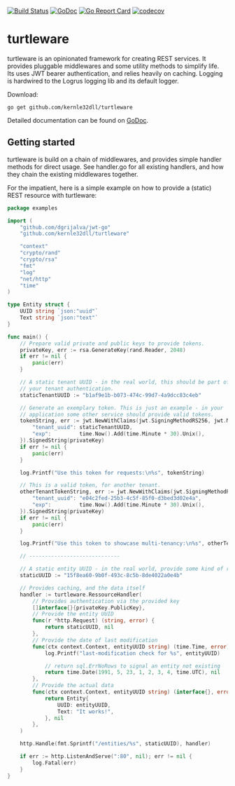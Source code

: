 [![Build Status](https://travis-ci.com/kernle32dll/turtleware.svg?branch=master)](https://travis-ci.com/kernle32dll/turtleware)
[![GoDoc](https://godoc.org/github.com/kernle32dll/turtleware?status.svg)](http://godoc.org/github.com/kernle32dll/turtleware)
[![Go Report Card](https://goreportcard.com/badge/github.com/kernle32dll/turtleware)](https://goreportcard.com/report/github.com/kernle32dll/turtleware)
[![codecov](https://codecov.io/gh/kernle32dll/turtleware/branch/master/graph/badge.svg)](https://codecov.io/gh/kernle32dll/turtleware)

# turtleware

turtleware is an opinionated framework for creating REST services. It provides pluggable middlewares and some utility methods
to simplify life. Its uses JWT bearer authentication, and relies heavily on caching. Logging is hardwired to the Logrus
logging lib and its default logger.

Download:

```
go get github.com/kernle32dll/turtleware
```

Detailed documentation can be found on [GoDoc](https://godoc.org/github.com/kernle32dll/turtleware).

## Getting started

turtleware is build on a chain of middlewares, and provides simple handler methods for direct usage.
See handler.go for all existing handlers, and how they chain the existing middlewares together.

For the impatient, here is a simple example on how to provide a (static) REST resource with turtleware:


```go
package examples

import (
	"github.com/dgrijalva/jwt-go"
	"github.com/kernle32dll/turtleware"

	"context"
	"crypto/rand"
	"crypto/rsa"
	"fmt"
	"log"
	"net/http"
	"time"
)

type Entity struct {
	UUID string `json:"uuid"`
	Text string `json:"text"`
}

func main() {
	// Prepare valid private and public keys to provide tokens.
	privateKey, err := rsa.GenerateKey(rand.Reader, 2048)
	if err != nil {
		panic(err)
	}

	// A static tenant UUID - in the real world, this should be part of
	// your tenant authentication.
	staticTenantUUID := "b1af9e1b-b073-474c-99d7-4a9dcc83c4eb"

	// Generate an exemplary token. This is just an example - in your
	// application some other service should provide valid tokens.
	tokenString, err := jwt.NewWithClaims(jwt.SigningMethodRS256, jwt.MapClaims{
		"tenant_uuid": staticTenantUUID,
		"exp":         time.Now().Add(time.Minute * 30).Unix(),
	}).SignedString(privateKey)
	if err != nil {
		panic(err)
	}

	log.Printf("Use this token for requests:\n%s", tokenString)

	// This is a valid token, for another tenant.
	otherTenantTokenString, err := jwt.NewWithClaims(jwt.SigningMethodRS256, jwt.MapClaims{
		"tenant_uuid": "e04c2fed-25b3-4c5f-85f0-d3bed3d02e4a",
		"exp":         time.Now().Add(time.Minute * 30).Unix(),
	}).SignedString(privateKey)
	if err != nil {
		panic(err)
	}

	log.Printf("Use this token to showcase multi-tenancy:\n%s", otherTenantTokenString)

	// -----------------------------

	// A static entity UUID - in the real world, provide some kind of routing
	staticUUID := "15f8ea60-9b0f-493c-8c5b-8de4022a0e4b"

	// Provides caching, and the data itself
	handler := turtleware.RessourceHandler(
		// Provides authentication via the provided key
		[]interface{}{privateKey.PublicKey},
		// Provide the entity UUID
		func(r *http.Request) (string, error) {
			return staticUUID, nil
		},
		// Provide the date of last modification
		func(ctx context.Context, entityUUID string) (time.Time, error) {
			log.Printf("last-modification check for %s", entityUUID)

			// return sql.ErrNoRows to signal an entity not existing
			return time.Date(1991, 5, 23, 1, 2, 3, 4, time.UTC), nil
		},
		// Provide the actual data
		func(ctx context.Context, entityUUID string) (interface{}, error) {
			return Entity{
				UUID: entityUUID,
				Text: "It works!",
			}, nil
		},
	)

	http.Handle(fmt.Sprintf("/entities/%s", staticUUID), handler)

	if err := http.ListenAndServe(":80", nil); err != nil {
		log.Fatal(err)
	}
}
```